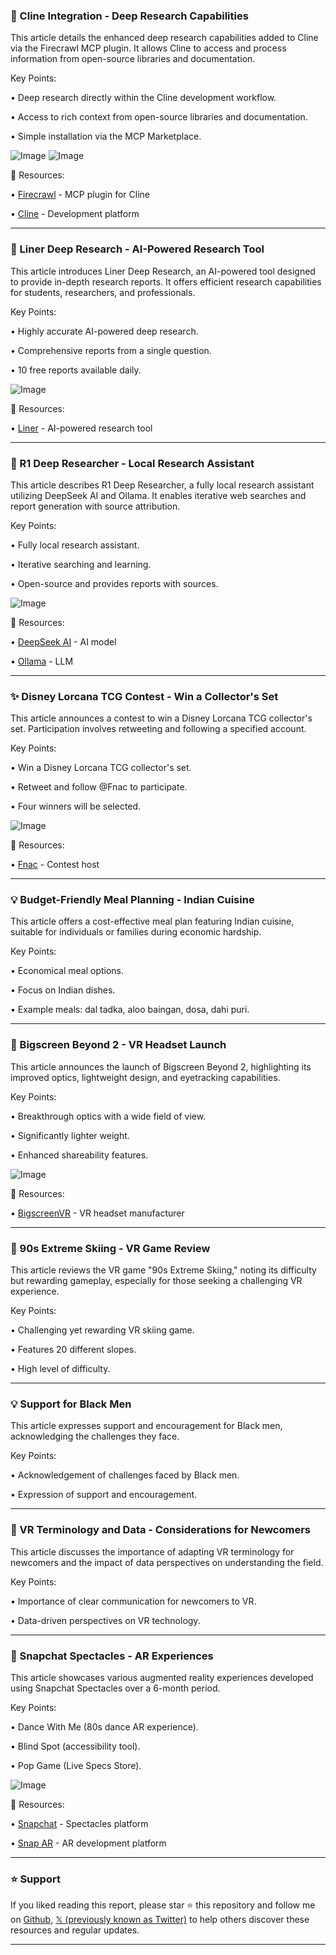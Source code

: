 ### 🤖 Cline Integration - Deep Research Capabilities

This article details the enhanced deep research capabilities added to Cline via the Firecrawl MCP plugin.  It allows Cline to access and process information from open-source libraries and documentation.

Key Points:

• Deep research directly within the Cline development workflow.


• Access to rich context from open-source libraries and documentation.


• Simple installation via the MCP Marketplace.


![Image](https://pbs.twimg.com/ext_tw_video_thumb/1896728716744728579/pu/img/m-TCiZxH6G5IFhKE.jpg)
![Image](https://pbs.twimg.com/ext_tw_video_thumb/1896605764426268672/pu/img/63mMXsfCJwWfWNsH?format=jpg&name=240x240)

🔗 Resources:

• [Firecrawl](https://x.com/firecrawl_dev) - MCP plugin for Cline


• [Cline](https://x.com/cline) - Development platform


---

### 🚀 Liner Deep Research - AI-Powered Research Tool

This article introduces Liner Deep Research, an AI-powered tool designed to provide in-depth research reports.  It offers efficient research capabilities for students, researchers, and professionals.

Key Points:

• Highly accurate AI-powered deep research.


• Comprehensive reports from a single question.


• 10 free reports available daily.



![Image](https://pbs.twimg.com/ext_tw_video_thumb/1902750758548000768/pu/img/PWPoF2Y3elYTBx0p.jpg)

🔗 Resources:

• [Liner](https://x.com/liner_app) - AI-powered research tool


---

### 🤖 R1 Deep Researcher - Local Research Assistant

This article describes R1 Deep Researcher, a fully local research assistant utilizing DeepSeek AI and Ollama.  It enables iterative web searches and report generation with source attribution.

Key Points:

• Fully local research assistant.


• Iterative searching and learning.


• Open-source and provides reports with sources.


![Image](https://pbs.twimg.com/ext_tw_video_thumb/1883206772992991233/pu/img/u0aikFhE0McZ8Ek_.jpg)

🔗 Resources:

• [DeepSeek AI](https://x.com/deepseek_ai) - AI model


• [Ollama](https://x.com/ollama) - LLM


---

### ✨ Disney Lorcana TCG Contest - Win a Collector's Set

This article announces a contest to win a Disney Lorcana TCG collector's set.  Participation involves retweeting and following a specified account.

Key Points:

• Win a Disney Lorcana TCG collector's set.


• Retweet and follow @Fnac to participate.


• Four winners will be selected.


![Image](https://pbs.twimg.com/media/GmfeSmvbgAAYEE_?format=jpg&name=small)

🔗 Resources:

• [Fnac](https://x.com/Fnac) - Contest host


---

### 💡 Budget-Friendly Meal Planning - Indian Cuisine

This article offers a cost-effective meal plan featuring Indian cuisine, suitable for individuals or families during economic hardship.

Key Points:

• Economical meal options.


• Focus on Indian dishes.


• Example meals: dal tadka, aloo baingan, dosa, dahi puri.



---

### 🚀 Bigscreen Beyond 2 - VR Headset Launch

This article announces the launch of Bigscreen Beyond 2, highlighting its improved optics, lightweight design, and eyetracking capabilities.

Key Points:

• Breakthrough optics with a wide field of view.


• Significantly lighter weight.


• Enhanced shareability features.


![Image](https://pbs.twimg.com/amplify_video_thumb/1902745842102292480/img/C1H87FVwpYeYqgjI.jpg)

🔗 Resources:

• [BigscreenVR](https://x.com/BigscreenVR) - VR headset manufacturer


---

### 🚀 90s Extreme Skiing - VR Game Review

This article reviews the VR game "90s Extreme Skiing," noting its difficulty but rewarding gameplay, especially for those seeking a challenging VR experience.

Key Points:

• Challenging yet rewarding VR skiing game.


• Features 20 different slopes.


• High level of difficulty.


---

### 💡  Support for Black Men

This article expresses support and encouragement for Black men, acknowledging the challenges they face.

Key Points:

• Acknowledgement of challenges faced by Black men.


• Expression of support and encouragement.



---

### 🤖 VR Terminology and Data - Considerations for Newcomers

This article discusses the importance of adapting VR terminology for newcomers and the impact of data perspectives on understanding the field.

Key Points:

•  Importance of clear communication for newcomers to VR.


•  Data-driven perspectives on VR technology.


---

### 🚀 Snapchat Spectacles - AR Experiences

This article showcases various augmented reality experiences developed using Snapchat Spectacles over a 6-month period.

Key Points:

• Dance With Me (80s dance AR experience).


• Blind Spot (accessibility tool).


• Pop Game (Live Specs Store).


![Image](https://pbs.twimg.com/ext_tw_video_thumb/1901952739665428480/pu/img/oVJ7hazlLClshxuP.jpg)

🔗 Resources:

• [Snapchat](https://x.com/Snapchat) - Spectacles platform


• [Snap AR](https://x.com/SnapAR) - AR development platform


---

### ⭐️ Support

If you liked reading this report, please star ⭐️ this repository and follow me on [Github](https://github.com/Drix10), [𝕏 (previously known as Twitter)](https://x.com/DRIX_10_) to help others discover these resources and regular updates.

---